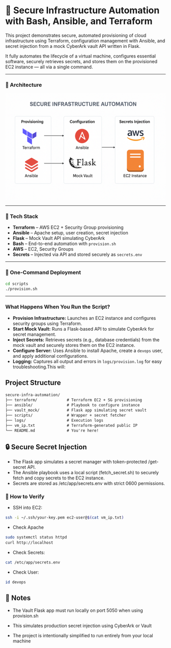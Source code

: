 # 🔐 Secure Infrastructure Automation with Bash, Ansible, and Terraform

This project demonstrates secure, automated provisioning of cloud infrastructure using Terraform, configuration management with Ansible, and secret injection from a mock CyberArk vault API written in Flask.

It fully automates the lifecycle of a virtual machine, configures essential software, securely retrieves secrets, and stores them on the provisioned EC2 instance — all via a single command.

---
### 📸 Architecture
![Architecture Diagram](architecture/architecture.png)

---
### 🧰 Tech Stack

- **Terraform** – AWS EC2 + Security Group provisioning
- **Ansible** – Apache setup, user creation, secret injection
- **Flask** – Mock Vault API simulating CyberArk
- **Bash** – End-to-end automation with `provision.sh`
- **AWS** – EC2, Security Groups
- **Secrets** – Injected via API and stored securely as `secrets.env`

---

### 🚀 One-Command Deployment

```bash
cd scripts
./provision.sh
```
---

### What Happens When You Run the Script?

- **Provision Infrastructure:** Launches an EC2 instance and configures security groups using Terraform.
- **Start Mock Vault:** Runs a Flask-based API to simulate CyberArk for secret management.
- **Inject Secrets:** Retrieves secrets (e.g., database credentials) from the mock vault and securely stores them on the EC2 instance.
- **Configure Server:** Uses Ansible to install Apache, create a `devops` user, and apply additional configurations.
- **Logging:** Captures all output and errors in `logs/provision.log` for easy troubleshooting.This will:

## Project Structure

```pgsql
secure-infra-automation/
├── terraform/             # Terraform EC2 + SG provisioning
├── ansible/               # Playbook to configure instance
├── vault_mock/            # Flask app simulating secret vault
├── scripts/               # Wrapper + secret fetcher
├── logs/                  # Execution logs
├── vm_ip.txt              # Terraform-generated public IP
└── README.md              # You're here!
```
## 🔒 Secure Secret Injection

- The Flask app simulates a secret manager with token-protected /get-secret API.
- The Ansible playbook uses a local script (fetch_secret.sh) to securely fetch and copy secrets to the EC2 instance.
- Secrets are stored as /etc/app/secrets.env with strict 0600 permissions.

### 🧪 How to Verify

- SSH into EC2:
```bash
ssh -i ~/.ssh/your-key.pem ec2-user@$(cat vm_ip.txt)
```
-  Check Apache
```bash
sudo systemctl status httpd
curl http://localhost
```
- Check Secrets:
```bash
cat /etc/app/secrets.env
```
- Check User:
```bash
id devops
```

## 📌 Notes

- The Vault Flask app must run locally on port 5050 when using provision.sh

- This simulates production secret injection using CyberArk or Vault

- The project is intentionally simplified to run entirely from your local machine